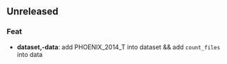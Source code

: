 ## Unreleased

### Feat

- **dataset,-data**: add PHOENIX_2014_T into dataset && add `count_files` into data
